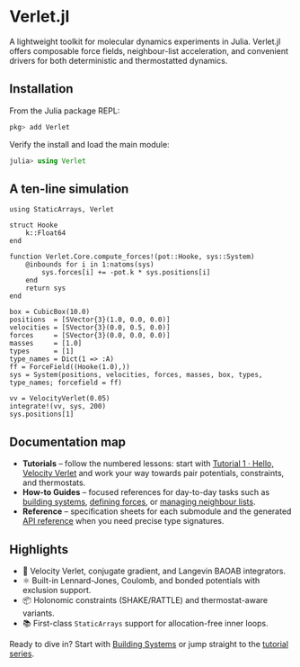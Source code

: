 # Verlet.jl

A lightweight toolkit for molecular dynamics experiments in Julia.
Verlet.jl offers composable force fields, neighbour-list acceleration, and
convenient drivers for both deterministic and thermostatted dynamics.

## Installation

From the Julia package REPL:

```julia
pkg> add Verlet
```

Verify the install and load the main module:

```julia
julia> using Verlet
```

## A ten-line simulation

```@example intro
using StaticArrays, Verlet

struct Hooke
    k::Float64
end

function Verlet.Core.compute_forces!(pot::Hooke, sys::System)
    @inbounds for i in 1:natoms(sys)
        sys.forces[i] += -pot.k * sys.positions[i]
    end
    return sys
end

box = CubicBox(10.0)
positions  = [SVector{3}(1.0, 0.0, 0.0)]
velocities = [SVector{3}(0.0, 0.5, 0.0)]
forces     = [SVector{3}(0.0, 0.0, 0.0)]
masses     = [1.0]
types      = [1]
type_names = Dict(1 => :A)
ff = ForceField((Hooke(1.0),))
sys = System(positions, velocities, forces, masses, box, types, type_names; forcefield = ff)

vv = VelocityVerlet(0.05)
integrate!(vv, sys, 200)
sys.positions[1]
```

## Documentation map

- **Tutorials** – follow the numbered lessons: start with
  [Tutorial 1 · Hello, Velocity Verlet](tutorials/quickstart.md) and work your
  way towards pair potentials, constraints, and thermostats.
- **How-to Guides** – focused references for day-to-day tasks such as
  [building systems](guide/system.md),
  [defining forces](guide/forces.md), or
  [managing neighbour lists](guide/neighbors.md).
- **Reference** – specification sheets for each submodule and the generated
  [API reference](api.md) when you need precise type signatures.

## Highlights

- 🔁 Velocity Verlet, conjugate gradient, and Langevin BAOAB integrators.
- ⚛️ Built-in Lennard-Jones, Coulomb, and bonded potentials with exclusion
  support.
- 📦 Holonomic constraints (SHAKE/RATTLE) and thermostat-aware variants.
- 📚 First-class `StaticArrays` support for allocation-free inner loops.

Ready to dive in? Start with
[Building Systems](guide/system.md) or jump straight to the
[tutorial series](tutorials/quickstart.md).

